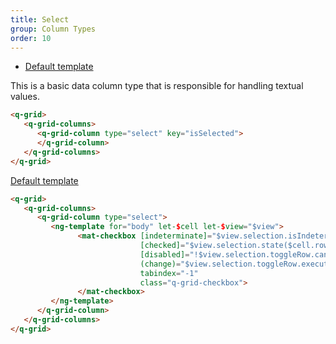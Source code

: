 ```yaml
---
title: Select
group: Column Types
order: 10
---
```

- [Default template](#default-template)

This is a basic data column type that is responsible for handling textual values.

```html
<q-grid>
   <q-grid-columns>
      <q-grid-column type="select" key="isSelected">
      </q-grid-column>
   </q-grid-columns>
</q-grid>
```

<a name="#default-template" href="#default-template">
   Default template
</a>

```html
<q-grid>
   <q-grid-columns>
      <q-grid-column type="select">
         <ng-template for="body" let-$cell let-$view="$view">
               <mat-checkbox [indeterminate]="$view.selection.isIndeterminate($cell.row)"
                             [checked]="$view.selection.state($cell.row)"
                             [disabled]="!$view.selection.toggleRow.canExecute($cell.row)"
                             (change)="$view.selection.toggleRow.execute($cell.row)"
                             tabindex="-1"                              
                             class="q-grid-checkbox">
               </mat-checkbox>
         </ng-template>
      </q-grid-column>
   </q-grid-columns>
</q-grid>
```